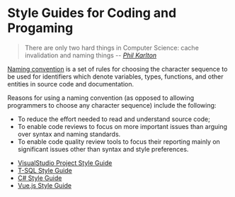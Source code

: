 # Style Guides for Coding and Progaming
> There are only two hard things in Computer Science: cache invalidation and naming things
> -- <cite>[Phil Karlton](https://www.karlton.org/2017/12/naming-things-hard/)</cite>

[Naming convention][1] is a set of rules for choosing the character sequence to be used for identifiers which denote variables, types, functions, and other entities in source code and documentation.

Reasons for using a naming convention (as opposed to allowing programmers to choose any character sequence) include the following:
 - To reduce the effort needed to read and understand source code;
 - To enable code reviews to focus on more important issues than arguing over syntax and naming standards.
 - To enable code quality review tools to focus their reporting mainly on significant issues other than syntax and style preferences.

[1]:https://en.wikipedia.org/wiki/Naming_convention_(programming)

* [VisualStudio Project Style Guide](vsproj-style-guide.md)
* [T-SQL Style Guide](tslq-style-guide.md)
* [C# Style Guide](cs-style-guide.md)
* [Vue.js Style Guide](https://github.com/vuejs/vuejs.org/blob/master/src/v2/style-guide/index.md)
